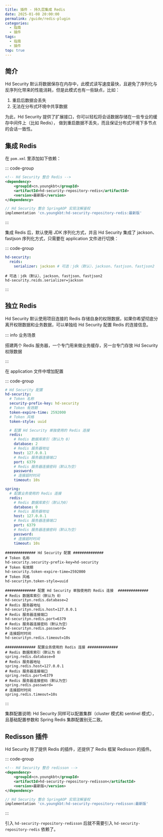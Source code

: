 ```yaml
---
title: 插件 - 持久层集成 Redis
date: 2025-01-08 20:00:00
permalink: /guide/redis-plugin
categories:
  - 指南
  - 插件
tags:
  - 指南
  - 插件
top: true
---
```


## 简介

Hd Security 默认将数据保存在内存中，此模式读写速度最快，且避免了序列化与反序列化带来的性能消耗，但是此模式也有一些缺点，比如：

1. 重启后数据会丢失
2. 无法在分布式环境中共享数据

为此，Hd Security 提供了扩展接口，你可以轻松将会话数据存储在一些专业的缓存中间件上（比如 Redis）， 做到重启数据不丢失，而且保证分布式环境下多节点的会话一致性。

## 集成 Redis

在 `pom.xml` 里添加如下依赖：

::: code-group

```xml [Maven 方式]
<!-- Hd Security 整合 Redis -->
<dependency>
    <groupId>cn.youngkbt</groupId>
    <artifactId>hd-security-repository-redis</artifactId>
    <version>最新版</version>
</dependency>
```

```groovy [Gradle 方式]
// Hd Security 整合 SpringAOP 实现注解鉴权
implementation 'cn.youngkbt:hd-security-repository-redis:最新版'
```

:::

集成 Redis 后，默认使用 JDK 序列化方式，并且 Hd Security 集成了 jackson、fastjson 序列化方式，只需要在 application 文件进行切换：

::: code-group

```yaml [yaml 风格]
hd-security:
  reids:
    serializer: jackson # 可选：jdk（默认）、jackson、fastjson、fastjson2
```

```properties [properties 风格]
# 可选：jdk（默认）、jackson、fastjson、fastjson2
hd-security.reids.serializer=jackson
```

:::

## 独立 Redis

Hd Security 默认使用项目连接的 Redis 存储自身的权限数据，如果你希望彻底分离开权限数据和业务数据，可以单独给 Hd Security 配置 Redis 的连接信息。

::: info 业务场景

搭建两个 Redis 服务器，一个专门用来做业务缓存，另一台专门存放 Hd Security 权限数据

:::

在 application 文件中增加配置

::: code-group

```yaml [yaml 风格]
# Hd Security 配置
hd-security:
  # Token 名称
  security-prefix-key: hd-security
  # Token 有效期
  token-expire-time: 2592000
  # Token 风格
  token-style: uuid

  # 配置 Hd Security 单独使用的 Redis 连接
  redis:
    # Redis 数据库索引（默认为 0）
    database: 2
    # Redis 服务器地址
    host: 127.0.0.1
    # Redis 服务器连接端口
    port: 6379
    # Redis 服务器连接密码（默认为空）
    password:
    # 连接超时时间
    timeout: 10s

spring:
  # 配置业务使用的 Redis 连接
  redis:
    # Redis 数据库索引（默认为0）
    database: 0
    # Redis 服务器地址
    host: 127.0.0.1
    # Redis 服务器连接端口
    port: 6379
    # Redis 服务器连接密码（默认为空）
    password:
    # 连接超时时间
    timeout: 10s
```

```properties [properties 风格]
############## Hd Security 配置 ##############
# Token 名称
hd-security.security-prefix-key=hd-security
# Token 有效期
hd-security.token-expire-time=2592000
# Token 风格
hd-securityn.token-style=uuid

############## 配置 Hd Security 单独使用的 Redis 连接  ##############
# Redis 数据库索引（默认为 0）
hd-securityn.redis.database=2
# Redis 服务器地址
hd-securityn.redis.host=127.0.0.1
# Redis 服务器连接端口
hd-securityn.redis.port=6379
# Redis 服务器连接密码（默认为空）
hd-securityn.redis.password=
# 连接超时时间
hd-securityn.redis.timeout=10s

############## 配置业务使用的 Redis 连接 ##############
# Redis 数据库索引（默认为 0）
spring.redis.database=0
# Redis 服务器地址
spring.redis.host=127.0.0.1
# Redis 服务器连接端口
spring.redis.port=6379
# Redis 服务器连接密码（默认为空）
spring.redis.password=
# 连接超时时间
spring.redis.timeout=10s
```

:::

集群配置说明: Hd Security 同样可以配置集群（cluster 模式和 sentinel 模式），且基础配置参数和 Spring Redis 集群配置别无二致。

## Redisson 插件

Hd Security 除了提供 Redis 的插件，还提供了 Redis 框架 Redisson 的插件。

::: code-group

```xml [Maven 方式]
<!-- Hd Security 整合 redisson -->
<dependency>
    <groupId>cn.youngkbt</groupId>
    <artifactId>hd-security-repository-redisson</artifactId>
    <version>最新版</version>
</dependency>
```

```groovy [Gradle 方式]
// Hd Security 整合 SpringAOP 实现注解鉴权
implementation 'cn.youngkbt:hd-security-repository-redisson:最新版'
```

:::

引入 `hd-security-repository-redisson` 后就不需要引入 `hd-security-repository-redis` 依赖了。
